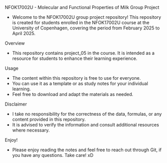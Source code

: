 NFOK17002U - Molecular and Functional Properties of Milk Group Project 
- Welcome to the NFOK17002U group project repository! 
This repository is created for students enrolled in the NFOK17002U course at the University of Copenhagen, covering the period from February 2025 to April 2025.

Overview 
- This repository contains project_05 in the course. It is intended as a resource for students to enhance their learning experience.

Usage 
- The content within this repository is free to use for everyone.
- You can use it as a template or as study notes for your individual learning.
- Feel free to download and adapt the materials as needed.

Disclaimer 
- I take no responsibility for the correctness of the data, formulas, or any content provided in this repository. 
- It is advised to verify the information and consult additional resources where necessary.

Enjoy! 
- Please enjoy reading the notes and feel free to reach out through Git, if you have any questions. Take care! xD
